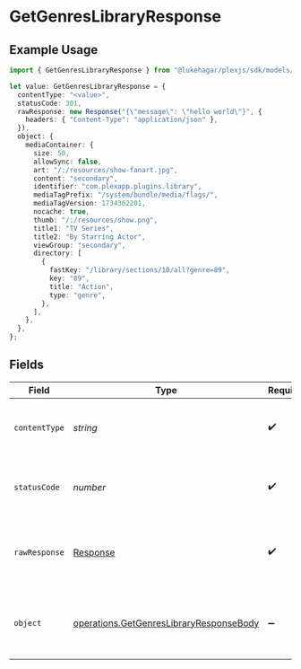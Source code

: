 # GetGenresLibraryResponse

## Example Usage

```typescript
import { GetGenresLibraryResponse } from "@lukehagar/plexjs/sdk/models/operations";

let value: GetGenresLibraryResponse = {
  contentType: "<value>",
  statusCode: 301,
  rawResponse: new Response("{\"message\": \"hello world\"}", {
    headers: { "Content-Type": "application/json" },
  }),
  object: {
    mediaContainer: {
      size: 50,
      allowSync: false,
      art: "/:/resources/show-fanart.jpg",
      content: "secondary",
      identifier: "com.plexapp.plugins.library",
      mediaTagPrefix: "/system/bundle/media/flags/",
      mediaTagVersion: 1734362201,
      nocache: true,
      thumb: "/:/resources/show.png",
      title1: "TV Series",
      title2: "By Starring Actor",
      viewGroup: "secondary",
      directory: [
        {
          fastKey: "/library/sections/10/all?genre=89",
          key: "89",
          title: "Action",
          type: "genre",
        },
      ],
    },
  },
};
```

## Fields

| Field                                                                                                     | Type                                                                                                      | Required                                                                                                  | Description                                                                                               |
| --------------------------------------------------------------------------------------------------------- | --------------------------------------------------------------------------------------------------------- | --------------------------------------------------------------------------------------------------------- | --------------------------------------------------------------------------------------------------------- |
| `contentType`                                                                                             | *string*                                                                                                  | :heavy_check_mark:                                                                                        | HTTP response content type for this operation                                                             |
| `statusCode`                                                                                              | *number*                                                                                                  | :heavy_check_mark:                                                                                        | HTTP response status code for this operation                                                              |
| `rawResponse`                                                                                             | [Response](https://developer.mozilla.org/en-US/docs/Web/API/Response)                                     | :heavy_check_mark:                                                                                        | Raw HTTP response; suitable for custom response parsing                                                   |
| `object`                                                                                                  | [operations.GetGenresLibraryResponseBody](../../../sdk/models/operations/getgenreslibraryresponsebody.md) | :heavy_minus_sign:                                                                                        | Successful response containing media container data.                                                      |